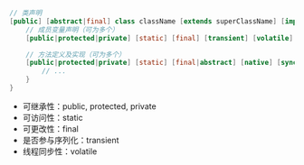 ```java
// 类声明
[public] [abstract|final] class className [extends superClassName] [implements InterfaceNameList] {
    // 成员变量声明（可为多个）
    [public|protected|private] [static] [final] [transient] [volatile] type variableName;

    // 方法定义及实现（可为多个）
    [public|protected|private] [static] [final|abstract] [native] [synchronized] returnType mathodName([paramList]) [throws exceptionList] {
        // ...
    }
}
```
- 可继承性：public, protected, private
- 可访问性：static
- 可更改性：final
- 是否参与序列化：transient
- 线程同步性：volatile
